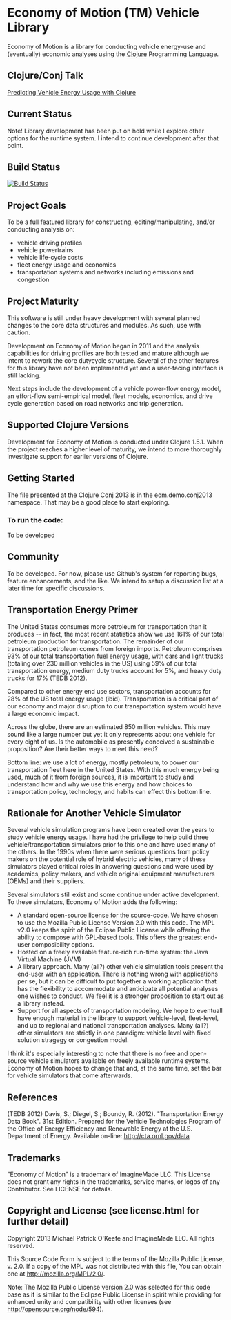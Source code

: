 # Economy of Motion (TM) Vehicle Library

Economy of Motion is a library for conducting vehicle energy-use
and (eventually) economic analyses using the [Clojure](http://clojure.org)
Programming Language.

## Clojure/Conj Talk

[Predicting Vehicle Energy Usage with Clojure](https://www.youtube.com/watch?v=joOGH-JtHNY)

## Current Status

Note! Library development has been put on hold while I explore other options for the runtime system. I intend to continue development after that point.

## Build Status

[![Build Status](https://travis-ci.org/ImagineMade/eom.png?branch=master)](https://travis-ci.org/ImagineMade/eom)

## Project Goals

To be a full featured library for constructing, editing/manipulating,
and/or conducting analysis on:

* vehicle driving profiles
* vehicle powertrains
* vehicle life-cycle costs
* fleet energy usage and economics
* transportation systems and networks including emissions and congestion

## Project Maturity

This software is still under heavy development with several planned
changes to the core data structures and modules. As such, use with
caution.

Development on Economy of Motion began in 2011 and the analysis
capabilities for driving profiles are both tested and mature although we
intent to rework the core dutycycle structure. Several of the other
features for this library have not been implemented yet and a
user-facing interface is still lacking.

Next steps include the development of a vehicle power-flow energy
model, an effort-flow semi-empirical model, fleet models, economics,
and drive cycle generation based on road networks and trip generation.

## Supported Clojure Versions

Development for Economy of Motion is conducted under Clojure 1.5.1.
When the project reaches a higher level of maturity, we intend to more
thoroughly investigate support for earlier versions of Clojure.

## Getting Started

The file presented at the Clojure Conj 2013 is in the eom.demo.conj2013
namespace. That may be a good place to start exploring.

### To run the code:

To be developed

## Community

To be developed. For now, please use Github's system for reporting bugs,
feature enhancements, and the like. We intend to setup a discussion list
at a later time for specific discussions.

## Transportation Energy Primer

The United States consumes more petroleum for transportation than it
produces -- in fact, the most recent statistics show we use 161% of
our total petroleum production for transportation. The remainder of
our transportation petroleum comes from foreign imports. Petroleum
comprises 93% of our total transportation fuel energy usage, with cars
and light trucks (totaling over 230 million vehicles in the US) using
59% of our total transportation energy, medium duty trucks account for
5%, and heavy duty trucks for 17% (TEDB 2012).

Compared to other energy end use sectors, transportation accounts for
28% of the US total energy usage (ibid). Transportation is a critical
part of our economy and major disruption to our transportation system
would have a large economic impact.

Across the globe, there are an estimated 850 million vehicles. This may
sound like a large number but yet it only represents about one vehicle
for every eight of us. Is the automobile as presently conceived a
sustainable proposition? Are their better ways to meet this need?

Bottom line: we use a lot of energy, mostly petroleum, to power our
transportation fleet here in the United States. With this much energy
being used, much of it from foreign sources, it is important to study
and understand how and why we use this energy and how choices to
transportation policy, technology, and habits can effect this bottom
line.

## Rationale for Another Vehicle Simulator

Several vehicle simulation programs have been created over the years
to study vehicle energy usage. I have had the privilege to help build
three vehicle/transportation simulators prior to this one and have
used many of the others. In the 1990s when there were serious
questions from policy makers on the potential role of hybrid electric
vehicles, many of these simulators played critical roles in answering
questions and were used by academics, policy makers, and vehicle
original equipment manufacturers (OEMs) and their suppliers.

Several simulators still exist and some continue under active
development. To these simulators, Economy of Motion adds the
following:

* A standard open-source license for the source-code. We have chosen to use the Mozilla Public License Version 2.0 with this code. The MPL v2.0 keeps the spirit of the Eclipse Public License while offering the ability to compose with GPL-based tools. This offers the greatest end-user composibility options.
* Hosted on a freely available feature-rich run-time system: the Java Virtual Machine (JVM)
* A library approach. Many (all?) other vehicle simulation tools present the end-user with an application. There is nothing wrong with applications per se, but it can be difficult to put together a working application that has the flexibility to accommodate and anticipate all potential analyses one wishes to conduct. We feel it is a stronger proposition to start out as a library instead.
* Support for all aspects of transportation modeling. We hope to eventuall have enough material in the library to support vehicle-level, fleet-level, and up to regional and national transportation analyses. Many (all?) other simulators are strictly in one paradigm: vehicle level with fixed solution stragegy or congestion model.

I think it's especially interesting to note that there is no free and
open-source vehicle simulators available on freely available runtime
systems. Economy of Motion hopes to change that and, at the same time,
set the bar for vehicle simulators that come afterwards.

## References

(TEDB 2012) Davis, S.; Diegel, S.; Boundy, R. (2012). "Transportation
Energy Data Book". 31st Edition. Prepared for the Vehicle Technologies
Program of the Office of Energy Efficiency and Renewable Energy at the
U.S. Department of Energy. Available on-line: http://cta.ornl.gov/data

## Trademarks

"Economy of Motion" is a trademark of ImagineMade LLC. This License does
not grant any rights in the trademarks, service marks, or logos of any
Contributor. See LICENSE for details.

## Copyright and License (see license.html for further detail)

Copyright 2013 Michael Patrick O'Keefe and ImagineMade LLC. All rights reserved.

This Source Code Form is subject to the terms of the Mozilla Public
License, v. 2.0. If a copy of the MPL was not distributed with this
file, You can obtain one at http://mozilla.org/MPL/2.0/.

Note: The Mozilla Public License version 2.0 was selected for this code
base as it is similar to the Eclipse Public License in spirit while
providing for enhanced unity and compatibility with other licenses
(see http://opensource.org/node/594).
